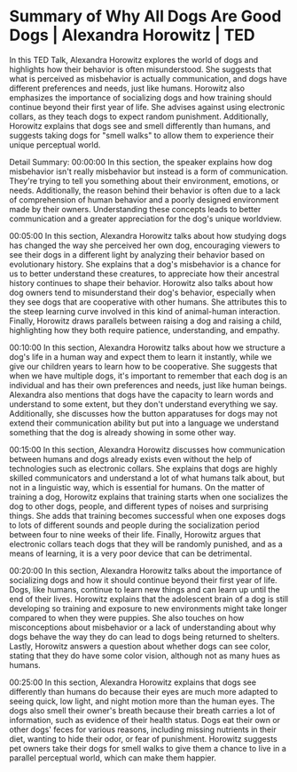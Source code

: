 # Summary of Why All Dogs Are Good Dogs | Alexandra Horowitz | TED

In this TED Talk, Alexandra Horowitz explores the world of dogs and highlights how their behavior is often misunderstood. She suggests that what is perceived as misbehavior is actually communication, and dogs have different preferences and needs, just like humans. Horowitz also emphasizes the importance of socializing dogs and how training should continue beyond their first year of life. She advises against using electronic collars, as they teach dogs to expect random punishment. Additionally, Horowitz explains that dogs see and smell differently than humans, and suggests taking dogs for "smell walks" to allow them to experience their unique perceptual world.

Detail Summary: 
00:00:00
In this section, the speaker explains how dog misbehavior isn't really misbehavior but instead is a form of communication. They're trying to tell you something about their environment, emotions, or needs. Additionally, the reason behind their behavior is often due to a lack of comprehension of human behavior and a poorly designed environment made by their owners. Understanding these concepts leads to better communication and a greater appreciation for the dog's unique worldview.

00:05:00
In this section, Alexandra Horowitz talks about how studying dogs has changed the way she perceived her own dog, encouraging viewers to see their dogs in a different light by analyzing their behavior based on evolutionary history. She explains that a dog's misbehavior is a chance for us to better understand these creatures, to appreciate how their ancestral history continues to shape their behavior. Horowitz also talks about how dog owners tend to misunderstand their dog's behavior, especially when they see dogs that are cooperative with other humans. She attributes this to the steep learning curve involved in this kind of animal-human interaction. Finally, Horowitz draws parallels between raising a dog and raising a child, highlighting how they both require patience, understanding, and empathy.

00:10:00
In this section, Alexandra Horowitz talks about how we structure a dog's life in a human way and expect them to learn it instantly, while we give our children years to learn how to be cooperative. She suggests that when we have multiple dogs, it's important to remember that each dog is an individual and has their own preferences and needs, just like human beings. Alexandra also mentions that dogs have the capacity to learn words and understand to some extent, but they don't understand everything we say. Additionally, she discusses how the button apparatuses for dogs may not extend their communication ability but put into a language we understand something that the dog is already showing in some other way.

00:15:00
In this section, Alexandra Horowitz discusses how communication between humans and dogs already exists even without the help of technologies such as electronic collars. She explains that dogs are highly skilled communicators and understand a lot of what humans talk about, but not in a linguistic way, which is essential for humans. On the matter of training a dog, Horowitz explains that training starts when one socializes the dog to other dogs, people, and different types of noises and surprising things. She adds that training becomes successful when one exposes dogs to lots of different sounds and people during the socialization period between four to nine weeks of their life. Finally, Horowitz argues that electronic collars teach dogs that they will be randomly punished, and as a means of learning, it is a very poor device that can be detrimental.

00:20:00
In this section, Alexandra Horowitz talks about the importance of socializing dogs and how it should continue beyond their first year of life. Dogs, like humans, continue to learn new things and can learn up until the end of their lives. Horowitz explains that the adolescent brain of a dog is still developing so training and exposure to new environments might take longer compared to when they were puppies. She also touches on how misconceptions about misbehavior or a lack of understanding about why dogs behave the way they do can lead to dogs being returned to shelters. Lastly, Horowitz answers a question about whether dogs can see color, stating that they do have some color vision, although not as many hues as humans.

00:25:00
In this section, Alexandra Horowitz explains that dogs see differently than humans do because their eyes are much more adapted to seeing quick, low light, and night motion more than the human eyes. The dogs also smell their owner's breath because their breath carries a lot of information, such as evidence of their health status. Dogs eat their own or other dogs' feces for various reasons, including missing nutrients in their diet, wanting to hide their odor, or fear of punishment. Horowitz suggests pet owners take their dogs for smell walks to give them a chance to live in a parallel perceptual world, which can make them happier.

